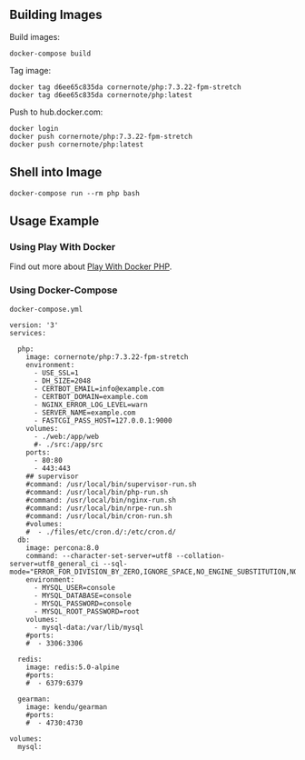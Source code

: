 ## Building Images

Build images:

```
docker-compose build
```

Tag image:

```
docker tag d6ee65c835da cornernote/php:7.3.22-fpm-stretch
docker tag d6ee65c835da cornernote/php:latest
```

Push to hub.docker.com:

```
docker login
docker push cornernote/php:7.3.22-fpm-stretch
docker push cornernote/php:latest
```

## Shell into Image

```
docker-compose run --rm php bash
```


## Usage Example

### Using Play With Docker

Find out more about [Play With Docker PHP](https://gist.github.com/cornernote/f3b6c62e76500afd26454e15c6d18d7e).

### Using Docker-Compose

`docker-compose.yml`

```
version: '3'
services:

  php:
    image: cornernote/php:7.3.22-fpm-stretch
    environment:
      - USE_SSL=1
      - DH_SIZE=2048
      - CERTBOT_EMAIL=info@example.com
      - CERTBOT_DOMAIN=example.com
      - NGINX_ERROR_LOG_LEVEL=warn
      - SERVER_NAME=example.com
      - FASTCGI_PASS_HOST=127.0.0.1:9000
    volumes:
      - ./web:/app/web
      #- ./src:/app/src
    ports:
      - 80:80
      - 443:443
    ## supervisor
    #command: /usr/local/bin/supervisor-run.sh
    #command: /usr/local/bin/php-run.sh
    #command: /usr/local/bin/nginx-run.sh
    #command: /usr/local/bin/nrpe-run.sh
    #command: /usr/local/bin/cron-run.sh
    #volumes:
    #  - ./files/etc/cron.d/:/etc/cron.d/
  db:
    image: percona:8.0
    command: --character-set-server=utf8 --collation-server=utf8_general_ci --sql-mode="ERROR_FOR_DIVISION_BY_ZERO,IGNORE_SPACE,NO_ENGINE_SUBSTITUTION,NO_ZERO_DATE,NO_ZERO_IN_DATE,PIPES_AS_CONCAT,REAL_AS_FLOAT"
    environment:
      - MYSQL_USER=console
      - MYSQL_DATABASE=console
      - MYSQL_PASSWORD=console
      - MYSQL_ROOT_PASSWORD=root
    volumes:
      - mysql-data:/var/lib/mysql
    #ports:
    #  - 3306:3306

  redis:
    image: redis:5.0-alpine
    #ports:
    #  - 6379:6379

  gearman:
    image: kendu/gearman
    #ports:
    #  - 4730:4730
    
volumes:
  mysql:
  
```

